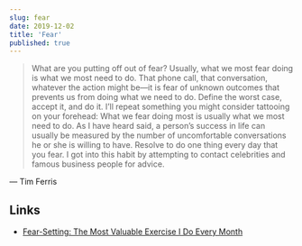 ```yaml
---
slug: fear
date: 2019-12-02
title: 'Fear'
published: true
---
```

 
> What are you putting off out of fear? Usually, what we most fear doing is what we most need to do. That phone call, that conversation, whatever the action might be—it is fear of unknown outcomes that prevents us from doing what we need to do. Define the worst case, accept it, and do it. I’ll repeat something you might consider tattooing on your forehead: What we fear doing most is usually what we most need to do. As I have heard said, a person’s success in life can usually be measured by the number of uncomfortable conversations he or she is willing to have. Resolve to do one thing every day that you fear. I got into this habit by attempting to contact celebrities and famous business people for advice.

— Tim Ferris

## Links

- [Fear-Setting: The Most Valuable Exercise I Do Every Month](https://tim.blog/2017/05/15/fear-setting/)